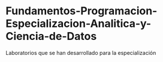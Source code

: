 # Fundamentos-Programacion-Especializacion-Analitica-y-Ciencia-de-Datos

Laboratorios que se han desarrollado para la especialización
